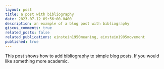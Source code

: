 ```yaml
---
layout: post
title: a post with bibliography
date: 2023-07-12 09:56:00-0400
description: an example of a blog post with bibliography
giscus_comments: true
related_posts: false
related_publications: einstein1950meaning, einstein1905movement
published: true
---
```

This post shows how to add bibliography to simple blog posts. If you would like something more academic.
